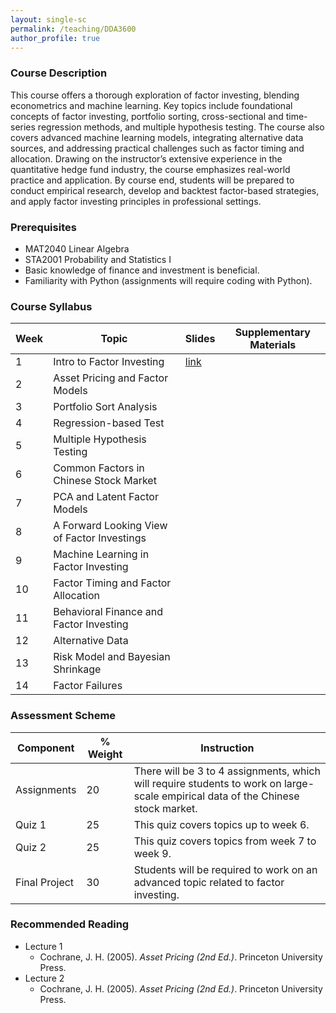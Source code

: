 ```yaml
---
layout: single-sc
permalink: /teaching/DDA3600
author_profile: true
---
```


<h3>Course Description</h3>

This course offers a thorough exploration of factor investing, blending econometrics and machine learning. Key topics include foundational concepts of factor investing, portfolio sorting, cross-sectional and time-series regression methods, and multiple hypothesis testing. The course also covers advanced machine learning models, integrating alternative data sources, and addressing practical challenges such as factor timing and allocation. Drawing on the instructor’s extensive experience in the quantitative hedge fund industry, the course emphasizes real-world practice and application. By course end, students will be prepared to conduct empirical research, develop and backtest factor-based strategies, and apply factor investing principles in professional settings.

<h3>Prerequisites</h3>

* MAT2040 Linear Algebra
* STA2001 Probability and Statistics I
* Basic knowledge of finance and investment is beneficial.
* Familiarity with Python (assignments will require coding with Python).

<h3>Course Syllabus</h3>

| Week        | Topic    |  Slides     |  Supplementary Materials |
|---------|---------------|------------|------------------|
| 1 | Intro to Factor Investing | <a href="https://papers.ssrn.com/sol3/papers.cfm?abstract_id=5252809" target="_blank">link</a> |   |
| 2 | Asset Pricing and Factor Models |  |   |
| 3 | Portfolio Sort Analysis |  |   |
| 4 | Regression-based Test |  |   |
| 5 | Multiple Hypothesis Testing |  |   |
| 6 | Common Factors in Chinese Stock Market |  |   |
| 7 | PCA and Latent Factor Models |  |   |
| 8 | A Forward Looking View of Factor Investings |  |   |
| 9 | Machine Learning in Factor Investing |  |   |
| 10 | Factor Timing and Factor Allocation |  |   |
| 11 | Behavioral Finance and Factor Investing |  |   |
| 12 | Alternative Data |  |   |
| 13 | Risk Model and Bayesian Shrinkage |  |   |
| 14 | Factor Failures |  |   |

<h3>Assessment Scheme</h3>

| Component   | % Weight | Instruction |
|---------|---------------|---------------|
| Assignments |	20 | There will be 3 to 4 assignments, which will require students to work on large-scale empirical data of the Chinese stock market. |
| Quiz 1 |	25 | This quiz covers topics up to week 6.  |
| Quiz 2 |	25 | This quiz covers topics from week 7 to week 9.  |
| Final Project	| 30 | Students will be required to work on an advanced topic related to factor investing. |

<h3>Recommended Reading</h3>

* Lecture 1
  * Cochrane, J. H. (2005). <i>Asset Pricing (2nd Ed.)</i>. Princeton University Press.
* Lecture 2
  * Cochrane, J. H. (2005). <i>Asset Pricing (2nd Ed.)</i>. Princeton University Press.
